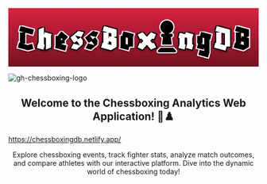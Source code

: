 <svg width="907" height="213" viewBox="0 0 907 213" fill="none" xmlns="http://www.w3.org/2000/svg">
<rect width="907" height="213" fill="url(#paint0_linear_95_2)"/>
<g filter="url(#filter0_d_95_2)">
<mask id="path-1-outside-1_95_2" maskUnits="userSpaceOnUse" x="678" y="80" width="64" height="105" fill="black">
<rect fill="white" x="678" y="80" width="64" height="105"/>
<path d="M684.328 128.344V100.824H694.44L698.28 85.72L736.296 95.704L731.432 114.52L728.872 113.88V160.856L723.752 179.544L688.168 169.816L693.288 151L709.544 155.48V143.192L707.368 151.384L682.92 144.728L687.272 128.344H684.328ZM703.656 128.344H696.36L709.544 131.928V108.632L703.656 107.096V128.344Z"/>
</mask>
<path d="M684.328 128.344V100.824H694.44L698.28 85.72L736.296 95.704L731.432 114.52L728.872 113.88V160.856L723.752 179.544L688.168 169.816L693.288 151L709.544 155.48V143.192L707.368 151.384L682.92 144.728L687.272 128.344H684.328ZM703.656 128.344H696.36L709.544 131.928V108.632L703.656 107.096V128.344Z" fill="black"/>
<path d="M684.328 128.344H680.328V132.344H684.328V128.344ZM684.328 100.824V96.824H680.328V100.824H684.328ZM694.44 100.824V104.824H697.55L698.317 101.81L694.44 100.824ZM698.28 85.72L699.296 81.8512L695.397 80.8271L694.403 84.7344L698.28 85.72ZM736.296 95.704L740.169 96.7051L741.166 92.8473L737.312 91.8352L736.296 95.704ZM731.432 114.52L730.462 118.401L734.312 119.363L735.305 115.521L731.432 114.52ZM728.872 113.88L729.842 109.999L724.872 108.757V113.88H728.872ZM728.872 160.856L732.73 161.913L732.872 161.394V160.856H728.872ZM723.752 179.544L722.697 183.402L726.553 184.457L727.61 180.601L723.752 179.544ZM688.168 169.816L684.308 168.766L683.259 172.621L687.113 173.674L688.168 169.816ZM693.288 151L694.351 147.144L690.482 146.078L689.428 149.95L693.288 151ZM709.544 155.48L708.481 159.336L713.544 160.731V155.48H709.544ZM709.544 143.192H713.544L705.678 142.165L709.544 143.192ZM707.368 151.384L706.317 155.244L710.201 156.301L711.234 152.411L707.368 151.384ZM682.92 144.728L679.054 143.701L678.033 147.543L681.869 148.588L682.92 144.728ZM687.272 128.344L691.138 129.371L692.473 124.344H687.272V128.344ZM703.656 128.344V132.344H707.656V128.344H703.656ZM696.36 128.344V124.344L695.311 132.204L696.36 128.344ZM709.544 131.928L708.495 135.788L713.544 137.161V131.928H709.544ZM709.544 108.632H713.544V105.542L710.554 104.762L709.544 108.632ZM703.656 107.096L704.666 103.226L699.656 101.919V107.096H703.656ZM688.328 128.344V100.824H680.328V128.344H688.328ZM684.328 104.824H694.44V96.824H684.328V104.824ZM698.317 101.81L702.157 86.7056L694.403 84.7344L690.563 99.8384L698.317 101.81ZM697.264 89.5888L735.28 99.5728L737.312 91.8352L699.296 81.8512L697.264 89.5888ZM732.423 94.7029L727.559 113.519L735.305 115.521L740.169 96.7051L732.423 94.7029ZM732.402 110.639L729.842 109.999L727.902 117.761L730.462 118.401L732.402 110.639ZM724.872 113.88V160.856H732.872V113.88H724.872ZM725.014 159.799L719.894 178.487L727.61 180.601L732.73 161.913L725.014 159.799ZM724.807 175.686L689.223 165.958L687.113 173.674L722.697 183.402L724.807 175.686ZM692.028 170.866L697.148 152.05L689.428 149.95L684.308 168.766L692.028 170.866ZM692.225 154.856L708.481 159.336L710.607 151.624L694.351 147.144L692.225 154.856ZM713.544 155.48V143.192H705.544V155.48H713.544ZM705.678 142.165L703.502 150.357L711.234 152.411L713.41 144.219L705.678 142.165ZM708.419 147.524L683.971 140.868L681.869 148.588L706.317 155.244L708.419 147.524ZM686.786 145.755L691.138 129.371L683.406 127.317L679.054 143.701L686.786 145.755ZM687.272 124.344H684.328V132.344H687.272V124.344ZM703.656 124.344H696.36V132.344H703.656V124.344ZM695.311 132.204L708.495 135.788L710.593 128.068L697.409 124.484L695.311 132.204ZM713.544 131.928V108.632H705.544V131.928H713.544ZM710.554 104.762L704.666 103.226L702.646 110.966L708.534 112.502L710.554 104.762ZM699.656 107.096V128.344H707.656V107.096H699.656Z" fill="white" mask="url(#path-1-outside-1_95_2)"/>
</g>
<g filter="url(#filter1_d_95_2)">
<path d="M588.182 90.6C595.381 86.0383 600.139 77.981 600.139 68.7833C600.139 54.5529 588.651 43 574.5 43C560.349 43 548.861 54.5529 548.861 68.7833C548.861 77.981 553.644 86.0383 560.818 90.6H558.722C554.359 90.6 550.833 94.1452 550.833 98.5333C550.833 102.624 553.915 105.971 557.859 106.417L554.778 134.233H594.222L591.141 106.417C595.085 105.971 598.167 102.624 598.167 98.5333C598.167 94.1452 594.641 90.6 590.278 90.6H588.182ZM540.627 152.43C539.592 153.472 539 154.91 539 156.397C539 159.496 541.49 162 544.572 162H604.428C607.51 162 610 159.496 610 156.397C610 154.91 609.408 153.472 608.373 152.43L598.167 142.167H550.833L540.627 152.43Z" fill="black"/>
<path d="M588.182 90.6C595.381 86.0383 600.139 77.981 600.139 68.7833C600.139 54.5529 588.651 43 574.5 43C560.349 43 548.861 54.5529 548.861 68.7833C548.861 77.981 553.644 86.0383 560.818 90.6H558.722C554.359 90.6 550.833 94.1452 550.833 98.5333C550.833 102.624 553.915 105.971 557.859 106.417L554.778 134.233H594.222L591.141 106.417C595.085 105.971 598.167 102.624 598.167 98.5333C598.167 94.1452 594.641 90.6 590.278 90.6H588.182ZM540.627 152.43C539.592 153.472 539 154.91 539 156.397C539 159.496 541.49 162 544.572 162H604.428C607.51 162 610 159.496 610 156.397C610 154.91 609.408 153.472 608.373 152.43L598.167 142.167H550.833L540.627 152.43Z" stroke="white" stroke-width="4"/>
</g>
<g filter="url(#filter2_d_95_2)">
<mask id="path-4-outside-2_95_2" maskUnits="userSpaceOnUse" x="29" y="59" width="69" height="99" fill="black">
<rect fill="white" x="29" y="59" width="69" height="99"/>
<path d="M71.168 153.432L33.92 143.32L38.656 124.888L41.856 125.784V88.28H57.088L39.168 83.416L44.288 64.728L92.928 78.04L87.936 96.728L61.184 89.432V129.112H53.376L69.632 133.848L86.272 129.24L91.392 147.928L71.168 153.432Z"/>
</mask>
<path d="M71.168 153.432L33.92 143.32L38.656 124.888L41.856 125.784V88.28H57.088L39.168 83.416L44.288 64.728L92.928 78.04L87.936 96.728L61.184 89.432V129.112H53.376L69.632 133.848L86.272 129.24L91.392 147.928L71.168 153.432Z" fill="black"/>
<path d="M71.168 153.432L70.12 157.292L71.1693 157.577L72.2184 157.292L71.168 153.432ZM33.92 143.32L30.0458 142.325L29.0638 146.146L32.872 147.18L33.92 143.32ZM38.656 124.888L39.7345 121.036L35.7989 119.934L34.7818 123.893L38.656 124.888ZM41.856 125.784L40.7775 129.636L45.856 131.058V125.784H41.856ZM41.856 88.28V84.28H37.856V88.28H41.856ZM57.088 88.28V92.28L58.1358 84.4197L57.088 88.28ZM39.168 83.416L35.3102 82.3591L34.2507 86.226L38.1202 87.2763L39.168 83.416ZM44.288 64.728L45.3439 60.8699L41.4868 59.8143L40.4302 63.6711L44.288 64.728ZM92.928 78.04L96.7925 79.0723L97.8185 75.2313L93.9839 74.1819L92.928 78.04ZM87.936 96.728L86.8835 100.587L90.7628 101.645L91.8005 97.7603L87.936 96.728ZM61.184 89.432L62.2365 85.5729L57.184 84.195V89.432H61.184ZM61.184 129.112V133.112H65.184V129.112H61.184ZM53.376 129.112V125.112L52.2572 132.952L53.376 129.112ZM69.632 133.848L68.5132 137.688L69.6043 138.006L70.6995 137.703L69.632 133.848ZM86.272 129.24L90.1298 128.183L89.07 124.315L85.2045 125.385L86.272 129.24ZM91.392 147.928L92.4424 151.788L96.3086 150.735L95.2498 146.871L91.392 147.928ZM72.216 149.572L34.968 139.46L32.872 147.18L70.12 157.292L72.216 149.572ZM37.7942 144.315L42.5302 125.883L34.7818 123.893L30.0458 142.325L37.7942 144.315ZM37.5775 128.74L40.7775 129.636L42.9345 121.932L39.7345 121.036L37.5775 128.74ZM45.856 125.784V88.28H37.856V125.784H45.856ZM41.856 92.28H57.088V84.28H41.856V92.28ZM58.1358 84.4197L40.2158 79.5557L38.1202 87.2763L56.0402 92.1403L58.1358 84.4197ZM43.0258 84.4729L48.1458 65.7849L40.4302 63.6711L35.3102 82.3591L43.0258 84.4729ZM43.2321 68.5861L91.8721 81.8981L93.9839 74.1819L45.3439 60.8699L43.2321 68.5861ZM89.0635 77.0077L84.0715 95.6957L91.8005 97.7603L96.7925 79.0723L89.0635 77.0077ZM88.9885 92.8689L62.2365 85.5729L60.1315 93.2911L86.8835 100.587L88.9885 92.8689ZM57.184 89.432V129.112H65.184V89.432H57.184ZM61.184 125.112H53.376V133.112H61.184V125.112ZM52.2572 132.952L68.5132 137.688L70.7508 130.008L54.4948 125.272L52.2572 132.952ZM70.6995 137.703L87.3395 133.095L85.2045 125.385L68.5645 129.993L70.6995 137.703ZM82.4142 130.297L87.5342 148.985L95.2498 146.871L90.1298 128.183L82.4142 130.297ZM90.3416 144.068L70.1176 149.572L72.2184 157.292L92.4424 151.788L90.3416 144.068Z" fill="white" mask="url(#path-4-outside-2_95_2)"/>
</g>
<g filter="url(#filter3_d_95_2)">
<mask id="path-6-outside-3_95_2" maskUnits="userSpaceOnUse" x="98" y="63" width="64" height="94" fill="black">
<rect fill="white" x="98" y="63" width="64" height="94"/>
<path d="M127.368 151.384L102.92 144.728L107.912 126.04L109.832 126.552V76.888L129.16 69.08V96.6L131.72 87L157.064 93.912L155.144 101.208V143.192L135.816 151V108.12L129.16 106.328V131.8L132.36 132.696L127.368 151.384Z"/>
</mask>
<path d="M127.368 151.384L102.92 144.728L107.912 126.04L109.832 126.552V76.888L129.16 69.08V96.6L131.72 87L157.064 93.912L155.144 101.208V143.192L135.816 151V108.12L129.16 106.328V131.8L132.36 132.696L127.368 151.384Z" fill="white"/>
<path d="M127.368 151.384L126.317 155.244L130.195 156.299L131.233 152.416L127.368 151.384ZM102.92 144.728L99.0555 143.696L98.0281 147.542L101.869 148.588L102.92 144.728ZM107.912 126.04L108.943 122.175L105.079 121.145L104.048 125.008L107.912 126.04ZM109.832 126.552L108.801 130.417L113.832 131.758V126.552H109.832ZM109.832 76.888L108.334 73.1792L105.832 74.1898V76.888H109.832ZM129.16 69.08H133.16V63.15L127.662 65.3712L129.16 69.08ZM129.16 96.6H125.16L133.025 97.6306L129.16 96.6ZM131.72 87L132.772 83.1409L128.892 82.0825L127.855 85.9693L131.72 87ZM157.064 93.912L160.932 94.93L161.941 91.0961L158.116 90.0529L157.064 93.912ZM155.144 101.208L151.276 100.19L151.144 100.69V101.208H155.144ZM155.144 143.192L156.642 146.901L159.144 145.89V143.192H155.144ZM135.816 151H131.816V156.93L137.314 154.709L135.816 151ZM135.816 108.12H139.816V105.054L136.856 104.258L135.816 108.12ZM129.16 106.328L130.2 102.466L125.16 101.109V106.328H129.16ZM129.16 131.8H125.16V134.834L128.081 135.652L129.16 131.8ZM132.36 132.696L136.225 133.728L137.245 129.91L133.439 128.844L132.36 132.696ZM128.419 147.524L103.971 140.868L101.869 148.588L126.317 155.244L128.419 147.524ZM106.785 145.76L111.777 127.072L104.048 125.008L99.0555 143.696L106.785 145.76ZM106.881 129.905L108.801 130.417L110.863 122.687L108.943 122.175L106.881 129.905ZM113.832 126.552V76.888H105.832V126.552H113.832ZM111.33 80.5968L130.658 72.7888L127.662 65.3712L108.334 73.1792L111.33 80.5968ZM125.16 69.08V96.6H133.16V69.08H125.16ZM133.025 97.6306L135.585 88.0307L127.855 85.9693L125.295 95.5693L133.025 97.6306ZM130.668 90.8591L156.012 97.7711L158.116 90.0529L132.772 83.1409L130.668 90.8591ZM153.196 92.894L151.276 100.19L159.012 102.226L160.932 94.93L153.196 92.894ZM151.144 101.208V143.192H159.144V101.208H151.144ZM153.646 139.483L134.318 147.291L137.314 154.709L156.642 146.901L153.646 139.483ZM139.816 151V108.12H131.816V151H139.816ZM136.856 104.258L130.2 102.466L128.12 110.19L134.776 111.982L136.856 104.258ZM125.16 106.328V131.8H133.16V106.328H125.16ZM128.081 135.652L131.281 136.548L133.439 128.844L130.239 127.948L128.081 135.652ZM128.496 131.664L123.504 150.352L131.233 152.416L136.225 133.728L128.496 131.664Z" fill="black" mask="url(#path-6-outside-3_95_2)"/>
</g>
<g filter="url(#filter4_d_95_2)">
<mask id="path-8-outside-4_95_2" maskUnits="userSpaceOnUse" x="164" y="78" width="58" height="82" fill="black">
<rect fill="white" x="164" y="78" width="58" height="82"/>
<path d="M206.04 154.584L168.92 144.472L171.096 136.28V100.824H182.232L179.928 98.904L192.344 84.056L216.152 104.28L203.736 119L205.784 126.424L191.064 130.52L211.032 135.896L206.04 154.584ZM190.424 107.864V116.312L197.976 114.264L190.424 107.864Z"/>
</mask>
<path d="M206.04 154.584L168.92 144.472L171.096 136.28V100.824H182.232L179.928 98.904L192.344 84.056L216.152 104.28L203.736 119L205.784 126.424L191.064 130.52L211.032 135.896L206.04 154.584ZM190.424 107.864V116.312L197.976 114.264L190.424 107.864Z" fill="black"/>
<path d="M206.04 154.584L204.989 158.443L208.867 159.5L209.905 155.616L206.04 154.584ZM168.92 144.472L165.054 143.445L164.034 147.287L167.869 148.331L168.92 144.472ZM171.096 136.28L174.962 137.307L175.096 136.802V136.28H171.096ZM171.096 100.824V96.824H167.096V100.824H171.096ZM182.232 100.824V104.824H193.28L184.793 97.7511L182.232 100.824ZM179.928 98.904L176.859 96.3381L174.289 99.4118L177.367 101.977L179.928 98.904ZM192.344 84.056L194.934 81.0074L191.861 78.3976L189.275 81.4901L192.344 84.056ZM216.152 104.28L219.21 106.859L221.78 103.812L218.742 101.231L216.152 104.28ZM203.736 119L200.678 116.421L199.32 118.032L199.88 120.064L203.736 119ZM205.784 126.424L206.856 130.278L210.701 129.208L209.64 125.36L205.784 126.424ZM191.064 130.52L189.992 126.666L175.914 130.584L190.024 134.382L191.064 130.52ZM211.032 135.896L214.897 136.928L215.927 133.071L212.072 132.034L211.032 135.896ZM190.424 107.864L193.01 104.812L186.424 99.231V107.864H190.424ZM190.424 116.312H186.424V121.541L191.471 120.173L190.424 116.312ZM197.976 114.264L199.023 118.125L206.368 116.133L200.562 111.212L197.976 114.264ZM207.091 150.725L169.971 140.613L167.869 148.331L204.989 158.443L207.091 150.725ZM172.786 145.499L174.962 137.307L167.23 135.253L165.054 143.445L172.786 145.499ZM175.096 136.28V100.824H167.096V136.28H175.096ZM171.096 104.824H182.232V96.824H171.096V104.824ZM184.793 97.7511L182.489 95.8311L177.367 101.977L179.671 103.897L184.793 97.7511ZM182.997 101.47L195.413 86.6219L189.275 81.4901L176.859 96.3381L182.997 101.47ZM189.754 87.1046L213.562 107.329L218.742 101.231L194.934 81.0074L189.754 87.1046ZM213.094 101.701L200.678 116.421L206.794 121.579L219.21 106.859L213.094 101.701ZM199.88 120.064L201.928 127.488L209.64 125.36L207.592 117.936L199.88 120.064ZM204.712 122.57L189.992 126.666L192.136 134.374L206.856 130.278L204.712 122.57ZM190.024 134.382L209.992 139.758L212.072 132.034L192.104 126.658L190.024 134.382ZM207.168 134.864L202.176 153.552L209.905 155.616L214.897 136.928L207.168 134.864ZM186.424 107.864V116.312H194.424V107.864H186.424ZM191.471 120.173L199.023 118.125L196.929 110.403L189.377 112.451L191.471 120.173ZM200.562 111.212L193.01 104.812L187.838 110.916L195.39 117.316L200.562 111.212Z" fill="white" mask="url(#path-8-outside-4_95_2)"/>
</g>
<g filter="url(#filter5_d_95_2)">
<mask id="path-10-outside-5_95_2" maskUnits="userSpaceOnUse" x="219" y="78" width="61" height="78" fill="black">
<rect fill="white" x="219" y="78" width="61" height="78"/>
<path d="M246.528 151.256L226.56 145.88L235.776 128.344L258.816 134.616L248.192 119.512L238.08 126.552L224.64 107.224L239.488 94.68L253.952 82.52L273.664 87.768L264.32 105.304L242.816 99.416L252.288 112.984L262.272 105.944L270.592 117.848L269.312 131.928L264.32 136.152L246.528 151.256Z"/>
</mask>
<path d="M246.528 151.256L226.56 145.88L235.776 128.344L258.816 134.616L248.192 119.512L238.08 126.552L224.64 107.224L239.488 94.68L253.952 82.52L273.664 87.768L264.32 105.304L242.816 99.416L252.288 112.984L262.272 105.944L270.592 117.848L269.312 131.928L264.32 136.152L246.528 151.256Z" fill="white"/>
<path d="M246.528 151.256L245.488 155.118L247.516 155.664L249.117 154.305L246.528 151.256ZM226.56 145.88L223.019 144.019L220.694 148.443L225.52 149.742L226.56 145.88ZM235.776 128.344L236.827 124.484L233.729 123.641L232.235 126.483L235.776 128.344ZM258.816 134.616L257.765 138.476L268.471 141.39L262.088 132.315L258.816 134.616ZM248.192 119.512L251.464 117.211L249.173 113.955L245.907 116.229L248.192 119.512ZM238.08 126.552L234.796 128.836L237.081 132.122L240.365 129.835L238.08 126.552ZM224.64 107.224L222.059 104.168L219.277 106.518L221.356 109.508L224.64 107.224ZM239.488 94.68L236.914 91.6182L236.907 91.6245L239.488 94.68ZM253.952 82.52L254.981 78.6546L252.971 78.1194L251.378 79.4582L253.952 82.52ZM273.664 87.768L277.194 89.649L279.565 85.1997L274.693 83.9026L273.664 87.768ZM264.32 105.304L263.264 109.162L266.347 110.006L267.85 107.185L264.32 105.304ZM242.816 99.416L243.872 95.558L233.205 92.6373L239.536 101.706L242.816 99.416ZM252.288 112.984L249.008 115.274L251.309 118.569L254.593 116.253L252.288 112.984ZM262.272 105.944L265.551 103.653L263.25 100.36L259.967 102.675L262.272 105.944ZM270.592 117.848L274.576 118.21L274.708 116.755L273.871 115.557L270.592 117.848ZM269.312 131.928L271.896 134.982L273.147 133.923L273.296 132.29L269.312 131.928ZM264.32 136.152L261.736 133.098L261.731 133.103L264.32 136.152ZM247.568 147.394L227.6 142.018L225.52 149.742L245.488 155.118L247.568 147.394ZM230.101 147.741L239.317 130.205L232.235 126.483L223.019 144.019L230.101 147.741ZM234.725 132.204L257.765 138.476L259.867 130.756L236.827 124.484L234.725 132.204ZM262.088 132.315L251.464 117.211L244.92 121.813L255.544 136.917L262.088 132.315ZM245.907 116.229L235.795 123.269L240.365 129.835L250.477 122.795L245.907 116.229ZM241.364 124.268L227.924 104.94L221.356 109.508L234.796 128.836L241.364 124.268ZM227.221 110.28L242.069 97.7355L236.907 91.6245L222.059 104.168L227.221 110.28ZM242.062 97.7417L256.526 85.5817L251.378 79.4582L236.914 91.6182L242.062 97.7417ZM252.923 86.3854L272.635 91.6334L274.693 83.9026L254.981 78.6546L252.923 86.3854ZM270.134 85.887L260.79 103.423L267.85 107.185L277.194 89.649L270.134 85.887ZM265.376 101.446L243.872 95.558L241.76 103.274L263.264 109.162L265.376 101.446ZM239.536 101.706L249.008 115.274L255.568 110.694L246.096 97.1263L239.536 101.706ZM254.593 116.253L264.577 109.213L259.967 102.675L249.983 109.715L254.593 116.253ZM258.993 108.235L267.313 120.139L273.871 115.557L265.551 103.653L258.993 108.235ZM266.608 117.486L265.328 131.566L273.296 132.29L274.576 118.21L266.608 117.486ZM266.728 128.874L261.736 133.098L266.904 139.206L271.896 134.982L266.728 128.874ZM261.731 133.103L243.939 148.207L249.117 154.305L266.909 139.201L261.731 133.103Z" fill="black" mask="url(#path-10-outside-5_95_2)"/>
</g>
<g filter="url(#filter6_d_95_2)">
<mask id="path-12-outside-6_95_2" maskUnits="userSpaceOnUse" x="272" y="78" width="61" height="78" fill="black">
<rect fill="white" x="272" y="78" width="61" height="78"/>
<path d="M299.528 151.256L279.56 145.88L288.776 128.344L311.816 134.616L301.192 119.512L291.08 126.552L277.64 107.224L292.488 94.68L306.952 82.52L326.664 87.768L317.32 105.304L295.816 99.416L305.288 112.984L315.272 105.944L323.592 117.848L322.312 131.928L317.32 136.152L299.528 151.256Z"/>
</mask>
<path d="M299.528 151.256L279.56 145.88L288.776 128.344L311.816 134.616L301.192 119.512L291.08 126.552L277.64 107.224L292.488 94.68L306.952 82.52L326.664 87.768L317.32 105.304L295.816 99.416L305.288 112.984L315.272 105.944L323.592 117.848L322.312 131.928L317.32 136.152L299.528 151.256Z" fill="black"/>
<path d="M299.528 151.256L298.488 155.118L300.516 155.664L302.117 154.305L299.528 151.256ZM279.56 145.88L276.019 144.019L273.694 148.443L278.52 149.742L279.56 145.88ZM288.776 128.344L289.827 124.484L286.729 123.641L285.235 126.483L288.776 128.344ZM311.816 134.616L310.765 138.476L321.471 141.39L315.088 132.315L311.816 134.616ZM301.192 119.512L304.464 117.211L302.173 113.955L298.907 116.229L301.192 119.512ZM291.08 126.552L287.796 128.836L290.081 132.122L293.365 129.835L291.08 126.552ZM277.64 107.224L275.059 104.168L272.277 106.518L274.356 109.508L277.64 107.224ZM292.488 94.68L289.914 91.6182L289.907 91.6245L292.488 94.68ZM306.952 82.52L307.981 78.6546L305.971 78.1194L304.378 79.4582L306.952 82.52ZM326.664 87.768L330.194 89.649L332.565 85.1997L327.693 83.9026L326.664 87.768ZM317.32 105.304L316.264 109.162L319.347 110.006L320.85 107.185L317.32 105.304ZM295.816 99.416L296.872 95.558L286.205 92.6373L292.536 101.706L295.816 99.416ZM305.288 112.984L302.008 115.274L304.309 118.569L307.593 116.253L305.288 112.984ZM315.272 105.944L318.551 103.653L316.25 100.36L312.967 102.675L315.272 105.944ZM323.592 117.848L327.576 118.21L327.708 116.755L326.871 115.557L323.592 117.848ZM322.312 131.928L324.896 134.982L326.147 133.923L326.296 132.29L322.312 131.928ZM317.32 136.152L314.736 133.098L314.731 133.103L317.32 136.152ZM300.568 147.394L280.6 142.018L278.52 149.742L298.488 155.118L300.568 147.394ZM283.101 147.741L292.317 130.205L285.235 126.483L276.019 144.019L283.101 147.741ZM287.725 132.204L310.765 138.476L312.867 130.756L289.827 124.484L287.725 132.204ZM315.088 132.315L304.464 117.211L297.92 121.813L308.544 136.917L315.088 132.315ZM298.907 116.229L288.795 123.269L293.365 129.835L303.477 122.795L298.907 116.229ZM294.364 124.268L280.924 104.94L274.356 109.508L287.796 128.836L294.364 124.268ZM280.221 110.28L295.069 97.7355L289.907 91.6245L275.059 104.168L280.221 110.28ZM295.062 97.7417L309.526 85.5817L304.378 79.4582L289.914 91.6182L295.062 97.7417ZM305.923 86.3854L325.635 91.6334L327.693 83.9026L307.981 78.6546L305.923 86.3854ZM323.134 85.887L313.79 103.423L320.85 107.185L330.194 89.649L323.134 85.887ZM318.376 101.446L296.872 95.558L294.76 103.274L316.264 109.162L318.376 101.446ZM292.536 101.706L302.008 115.274L308.568 110.694L299.096 97.1263L292.536 101.706ZM307.593 116.253L317.577 109.213L312.967 102.675L302.983 109.715L307.593 116.253ZM311.993 108.235L320.313 120.139L326.871 115.557L318.551 103.653L311.993 108.235ZM319.608 117.486L318.328 131.566L326.296 132.29L327.576 118.21L319.608 117.486ZM319.728 128.874L314.736 133.098L319.904 139.206L324.896 134.982L319.728 128.874ZM314.731 133.103L296.939 148.207L302.117 154.305L319.909 139.201L314.731 133.103Z" fill="white" mask="url(#path-12-outside-6_95_2)"/>
</g>
<g filter="url(#filter7_d_95_2)">
<mask id="path-14-outside-7_95_2" maskUnits="userSpaceOnUse" x="331" y="59" width="66" height="99" fill="black">
<rect fill="white" x="331" y="59" width="66" height="99"/>
<path d="M371.76 153.176L335.92 143.448L341.04 124.76L344.112 125.528V88.28H359.344L341.424 83.416L346.544 64.728L392.24 77.272V103L382.128 105.816L392.24 108.632V141.272L371.76 153.176ZM366 101.336L372.912 103.256V91.992L363.44 89.432V110.808L366 101.336ZM363.44 129.112H356.912L372.912 133.464V123.352L363.44 120.792V129.112Z"/>
</mask>
<path d="M371.76 153.176L335.92 143.448L341.04 124.76L344.112 125.528V88.28H359.344L341.424 83.416L346.544 64.728L392.24 77.272V103L382.128 105.816L392.24 108.632V141.272L371.76 153.176ZM366 101.336L372.912 103.256V91.992L363.44 89.432V110.808L366 101.336ZM363.44 129.112H356.912L372.912 133.464V123.352L363.44 120.792V129.112Z" fill="white"/>
<path d="M371.76 153.176L370.712 157.036L372.325 157.474L373.77 156.634L371.76 153.176ZM335.92 143.448L332.062 142.391L331.003 146.258L334.872 147.308L335.92 143.448ZM341.04 124.76L342.01 120.879L338.216 119.931L337.182 123.703L341.04 124.76ZM344.112 125.528L343.142 129.409L348.112 130.651V125.528H344.112ZM344.112 88.28V84.28H340.112V88.28H344.112ZM359.344 88.28V92.28L360.392 84.4197L359.344 88.28ZM341.424 83.416L337.566 82.3591L336.507 86.226L340.376 87.2763L341.424 83.416ZM346.544 64.728L347.603 60.8707L343.744 59.8113L342.686 63.6711L346.544 64.728ZM392.24 77.272H396.24V74.2221L393.299 73.4147L392.24 77.272ZM392.24 103L393.313 106.853L396.24 106.038V103H392.24ZM382.128 105.816L381.055 101.963L367.218 105.816L381.055 109.669L382.128 105.816ZM392.24 108.632H396.24V105.594L393.313 104.779L392.24 108.632ZM392.24 141.272L394.25 144.73L396.24 143.574V141.272H392.24ZM366 101.336L367.071 97.4819L363.189 96.4039L362.139 100.292L366 101.336ZM372.912 103.256L371.841 107.11L376.912 108.519V103.256H372.912ZM372.912 91.992H376.912V88.9296L373.956 88.1305L372.912 91.992ZM363.44 89.432L364.484 85.5705L359.44 84.2074V89.432H363.44ZM363.44 110.808H359.44L367.301 111.852L363.44 110.808ZM363.44 129.112V133.112H367.44V129.112H363.44ZM356.912 129.112V125.112L355.862 132.972L356.912 129.112ZM372.912 133.464L371.862 137.324L376.912 138.697V133.464H372.912ZM372.912 123.352H376.912V120.29L373.956 119.491L372.912 123.352ZM363.44 120.792L364.484 116.931L359.44 115.567V120.792H363.44ZM372.808 149.316L336.968 139.588L334.872 147.308L370.712 157.036L372.808 149.316ZM339.778 144.505L344.898 125.817L337.182 123.703L332.062 142.391L339.778 144.505ZM340.07 128.641L343.142 129.409L345.082 121.647L342.01 120.879L340.07 128.641ZM348.112 125.528V88.28H340.112V125.528H348.112ZM344.112 92.28H359.344V84.28H344.112V92.28ZM360.392 84.4197L342.472 79.5557L340.376 87.2763L358.296 92.1403L360.392 84.4197ZM345.282 84.4729L350.402 65.7849L342.686 63.6711L337.566 82.3591L345.282 84.4729ZM345.485 68.5853L391.181 81.1293L393.299 73.4147L347.603 60.8707L345.485 68.5853ZM388.24 77.272V103H396.24V77.272H388.24ZM391.167 99.1466L381.055 101.963L383.201 109.669L393.313 106.853L391.167 99.1466ZM381.055 109.669L391.167 112.485L393.313 104.779L383.201 101.963L381.055 109.669ZM388.24 108.632V141.272H396.24V108.632H388.24ZM390.23 137.814L369.75 149.718L373.77 156.634L394.25 144.73L390.23 137.814ZM364.929 105.19L371.841 107.11L373.983 99.4019L367.071 97.4819L364.929 105.19ZM376.912 103.256V91.992H368.912V103.256H376.912ZM373.956 88.1305L364.484 85.5705L362.396 93.2934L371.868 95.8535L373.956 88.1305ZM359.44 89.432V110.808H367.44V89.432H359.44ZM367.301 111.852L369.861 102.38L362.139 100.292L359.579 109.764L367.301 111.852ZM363.44 125.112H356.912V133.112H363.44V125.112ZM355.862 132.972L371.862 137.324L373.962 129.604L357.962 125.252L355.862 132.972ZM376.912 133.464V123.352H368.912V133.464H376.912ZM373.956 119.491L364.484 116.931L362.396 124.653L371.868 127.213L373.956 119.491ZM359.44 120.792V129.112H367.44V120.792H359.44Z" fill="black" mask="url(#path-14-outside-7_95_2)"/>
</g>
<g filter="url(#filter8_d_95_2)">
<mask id="path-16-outside-8_95_2" maskUnits="userSpaceOnUse" x="399" y="78" width="62" height="80" fill="black">
<rect fill="white" x="399" y="78" width="62" height="80"/>
<path d="M404.792 144.728L406.2 139.48V100.824H412.088L416.696 83.544L455.224 94.168L452.28 105.048V139.992H438.584L435.128 152.92L404.792 144.728ZM425.528 130.264L432.952 132.312V108.12L425.528 106.072V130.264Z"/>
</mask>
<path d="M404.792 144.728L406.2 139.48V100.824H412.088L416.696 83.544L455.224 94.168L452.28 105.048V139.992H438.584L435.128 152.92L404.792 144.728ZM425.528 130.264L432.952 132.312V108.12L425.528 106.072V130.264Z" fill="black"/>
<path d="M404.792 144.728L400.929 143.691L399.894 147.549L403.749 148.59L404.792 144.728ZM406.2 139.48L410.063 140.517L410.2 140.007V139.48H406.2ZM406.2 100.824V96.824H402.2V100.824H406.2ZM412.088 100.824V104.824H415.161L415.953 101.855L412.088 100.824ZM416.696 83.544L417.759 79.6879L413.87 78.6156L412.831 82.5133L416.696 83.544ZM455.224 94.168L459.085 95.2128L460.125 91.3701L456.287 90.3119L455.224 94.168ZM452.28 105.048L448.419 104.003L448.28 104.516V105.048H452.28ZM452.28 139.992V143.992H456.28V139.992H452.28ZM438.584 139.992V135.992H435.513L434.72 138.959L438.584 139.992ZM435.128 152.92L434.085 156.782L437.957 157.827L438.992 153.953L435.128 152.92ZM425.528 130.264H421.528V133.31L424.464 134.12L425.528 130.264ZM432.952 132.312L431.888 136.168L436.952 137.565V132.312H432.952ZM432.952 108.12H436.952V105.074L434.016 104.264L432.952 108.12ZM425.528 106.072L426.592 102.216L421.528 100.819V106.072H425.528ZM408.655 145.765L410.063 140.517L402.337 138.443L400.929 143.691L408.655 145.765ZM410.2 139.48V100.824H402.2V139.48H410.2ZM406.2 104.824H412.088V96.824H406.2V104.824ZM415.953 101.855L420.561 84.5746L412.831 82.5133L408.223 99.7933L415.953 101.855ZM415.633 87.4001L454.161 98.0241L456.287 90.3119L417.759 79.6879L415.633 87.4001ZM451.363 93.1232L448.419 104.003L456.141 106.093L459.085 95.2128L451.363 93.1232ZM448.28 105.048V139.992H456.28V105.048H448.28ZM452.28 135.992H438.584V143.992H452.28V135.992ZM434.72 138.959L431.264 151.887L438.992 153.953L442.448 141.025L434.72 138.959ZM436.171 149.058L405.835 140.866L403.749 148.59L434.085 156.782L436.171 149.058ZM424.464 134.12L431.888 136.168L434.016 128.456L426.592 126.408L424.464 134.12ZM436.952 132.312V108.12H428.952V132.312H436.952ZM434.016 104.264L426.592 102.216L424.464 109.928L431.888 111.976L434.016 104.264ZM421.528 106.072V130.264H429.528V106.072H421.528Z" fill="white" mask="url(#path-16-outside-8_95_2)"/>
</g>
<g filter="url(#filter9_d_95_2)">
<mask id="path-18-outside-9_95_2" maskUnits="userSpaceOnUse" x="462" y="77" width="80" height="79" fill="black">
<rect fill="white" x="462" y="77" width="80" height="79"/>
<path d="M486.352 151L486.096 150.872L467.92 142.424L476.24 124.888L481.488 127.32L488.912 118.872L481.744 110.68L476.624 113.112L468.304 95.576L486.608 87.128L486.736 87V87.128V87L486.864 87.256L501.84 104.152L516.816 87.256L516.944 87V87.128V87L517.072 87.128L535.376 95.576L527.056 113.112L521.936 110.68L514.768 118.872L522.192 127.32L527.44 124.888L535.76 142.424L517.584 150.872L517.328 151L501.84 133.464L486.352 151Z"/>
</mask>
<path d="M486.352 151L486.096 150.872L467.92 142.424L476.24 124.888L481.488 127.32L488.912 118.872L481.744 110.68L476.624 113.112L468.304 95.576L486.608 87.128L486.736 87V87.128V87L486.864 87.256L501.84 104.152L516.816 87.256L516.944 87V87.128V87L517.072 87.128L535.376 95.576L527.056 113.112L521.936 110.68L514.768 118.872L522.192 127.32L527.44 124.888L535.76 142.424L517.584 150.872L517.328 151L501.84 133.464L486.352 151Z" fill="white"/>
<path d="M486.352 151L484.563 154.578L487.314 155.953L489.35 153.648L486.352 151ZM486.096 150.872L487.885 147.294L487.834 147.269L487.782 147.245L486.096 150.872ZM467.92 142.424L464.306 140.709L462.578 144.352L466.234 146.051L467.92 142.424ZM476.24 124.888L477.922 121.259L474.325 119.592L472.626 123.173L476.24 124.888ZM481.488 127.32L479.806 130.949L482.519 132.206L484.493 129.96L481.488 127.32ZM488.912 118.872L491.917 121.512L494.232 118.878L491.922 116.238L488.912 118.872ZM481.744 110.68L484.754 108.046L482.761 105.768L480.028 107.067L481.744 110.68ZM476.624 113.112L473.01 114.827L474.726 118.442L478.34 116.725L476.624 113.112ZM468.304 95.576L466.628 91.9442L462.957 93.6382L464.69 97.2906L468.304 95.576ZM486.608 87.128L488.284 90.7598L488.932 90.4609L489.436 89.9564L486.608 87.128ZM486.736 87H490.736V77.3431L483.908 84.1716L486.736 87ZM486.736 87L490.314 85.2111L482.736 87H486.736ZM486.864 87.256L483.286 89.0449L483.522 89.5155L483.871 89.9092L486.864 87.256ZM501.84 104.152L498.847 106.805L501.84 110.182L504.833 106.805L501.84 104.152ZM516.816 87.256L519.809 89.9092L520.158 89.5155L520.394 89.0449L516.816 87.256ZM516.944 87H520.944L513.366 85.2111L516.944 87ZM516.944 87L519.772 84.1716L512.944 77.3431V87H516.944ZM517.072 87.128L514.244 89.9564L514.748 90.4609L515.396 90.7598L517.072 87.128ZM535.376 95.576L538.99 97.2906L540.723 93.6382L537.052 91.9442L535.376 95.576ZM527.056 113.112L525.34 116.725L528.955 118.442L530.67 114.827L527.056 113.112ZM521.936 110.68L523.652 107.067L520.919 105.768L518.926 108.046L521.936 110.68ZM514.768 118.872L511.758 116.238L509.448 118.878L511.763 121.512L514.768 118.872ZM522.192 127.32L519.187 129.96L521.161 132.206L523.874 130.949L522.192 127.32ZM527.44 124.888L531.054 123.173L529.355 119.592L525.758 121.259L527.44 124.888ZM535.76 142.424L537.446 146.051L541.102 144.352L539.374 140.709L535.76 142.424ZM517.584 150.872L515.898 147.245L515.846 147.269L515.795 147.294L517.584 150.872ZM517.328 151L514.33 153.648L516.366 155.953L519.117 154.578L517.328 151ZM501.84 133.464L504.838 130.816L501.84 127.422L498.842 130.816L501.84 133.464ZM488.141 147.422L487.885 147.294L484.307 154.45L484.563 154.578L488.141 147.422ZM487.782 147.245L469.606 138.797L466.234 146.051L484.41 154.499L487.782 147.245ZM471.534 144.139L479.854 126.603L472.626 123.173L464.306 140.709L471.534 144.139ZM474.558 128.517L479.806 130.949L483.17 123.691L477.922 121.259L474.558 128.517ZM484.493 129.96L491.917 121.512L485.907 116.232L478.483 124.68L484.493 129.96ZM491.922 116.238L484.754 108.046L478.734 113.314L485.902 121.506L491.922 116.238ZM480.028 107.067L474.908 109.499L478.34 116.725L483.46 114.293L480.028 107.067ZM480.238 111.397L471.918 93.8614L464.69 97.2906L473.01 114.827L480.238 111.397ZM469.98 99.2078L488.284 90.7598L484.932 83.4962L466.628 91.9442L469.98 99.2078ZM489.436 89.9564L489.564 89.8284L483.908 84.1716L483.78 84.2996L489.436 89.9564ZM482.736 87V87.128H490.736V87H482.736ZM490.736 87.128V87H482.736V87.128H490.736ZM483.158 88.7889L483.286 89.0449L490.442 85.4671L490.314 85.2111L483.158 88.7889ZM483.871 89.9092L498.847 106.805L504.833 101.499L489.857 84.6028L483.871 89.9092ZM504.833 106.805L519.809 89.9092L513.823 84.6028L498.847 101.499L504.833 106.805ZM520.394 89.0449L520.522 88.7889L513.366 85.2111L513.238 85.4671L520.394 89.0449ZM512.944 87V87.128H520.944V87H512.944ZM520.944 87.128V87H512.944V87.128H520.944ZM514.116 89.8284L514.244 89.9564L519.9 84.2996L519.772 84.1716L514.116 89.8284ZM515.396 90.7598L533.7 99.2078L537.052 91.9442L518.748 83.4962L515.396 90.7598ZM531.762 93.8614L523.442 111.397L530.67 114.827L538.99 97.2906L531.762 93.8614ZM528.772 109.499L523.652 107.067L520.22 114.293L525.34 116.725L528.772 109.499ZM518.926 108.046L511.758 116.238L517.778 121.506L524.946 113.314L518.926 108.046ZM511.763 121.512L519.187 129.96L525.197 124.68L517.773 116.232L511.763 121.512ZM523.874 130.949L529.122 128.517L525.758 121.259L520.51 123.691L523.874 130.949ZM523.826 126.603L532.146 144.139L539.374 140.709L531.054 123.173L523.826 126.603ZM534.074 138.797L515.898 147.245L519.27 154.499L537.446 146.051L534.074 138.797ZM515.795 147.294L515.539 147.422L519.117 154.578L519.373 154.45L515.795 147.294ZM520.326 148.352L504.838 130.816L498.842 136.112L514.33 153.648L520.326 148.352ZM498.842 130.816L483.354 148.352L489.35 153.648L504.838 136.112L498.842 130.816Z" fill="black" mask="url(#path-18-outside-9_95_2)"/>
</g>
<g filter="url(#filter10_d_95_2)">
<mask id="path-20-outside-10_95_2" maskUnits="userSpaceOnUse" x="611" y="82" width="65" height="74" fill="black">
<rect fill="white" x="611" y="82" width="65" height="74"/>
<path d="M638.448 151L615.92 144.856L619.888 130.008V108.76L615.92 107.736L620.912 89.048L640.88 94.552L642.928 87L670.96 94.68L666.736 110.552V131.16L670.96 132.312L665.968 151L643.44 144.856L647.408 130.008V108.248L640.496 106.328L639.216 111.064V131.16L643.44 132.312L638.448 151Z"/>
</mask>
<path d="M638.448 151L615.92 144.856L619.888 130.008V108.76L615.92 107.736L620.912 89.048L640.88 94.552L642.928 87L670.96 94.68L666.736 110.552V131.16L670.96 132.312L665.968 151L643.44 144.856L647.408 130.008V108.248L640.496 106.328L639.216 111.064V131.16L643.44 132.312L638.448 151Z" fill="white"/>
<path d="M638.448 151L637.396 154.859L641.275 155.917L642.313 152.032L638.448 151ZM615.92 144.856L612.056 143.823L611.028 147.668L614.868 148.715L615.92 144.856ZM619.888 130.008L623.752 131.041L623.888 130.533V130.008H619.888ZM619.888 108.76H623.888V105.661L620.888 104.887L619.888 108.76ZM615.92 107.736L612.056 106.704L611.014 110.601L614.92 111.609L615.92 107.736ZM620.912 89.048L621.975 85.1918L618.088 84.1204L617.048 88.0157L620.912 89.048ZM640.88 94.552L639.817 98.4082L643.689 99.4755L644.741 95.5989L640.88 94.552ZM642.928 87L643.985 83.1422L640.117 82.0825L639.067 85.9531L642.928 87ZM670.96 94.68L674.825 95.7087L675.847 91.8714L672.017 90.8222L670.96 94.68ZM666.736 110.552L662.871 109.523L662.736 110.029V110.552H666.736ZM666.736 131.16H662.736V134.215L665.684 135.019L666.736 131.16ZM670.96 132.312L674.825 133.344L675.851 129.5L672.012 128.453L670.96 132.312ZM665.968 151L664.916 154.859L668.795 155.917L669.833 152.032L665.968 151ZM643.44 144.856L639.576 143.823L638.548 147.668L642.388 148.715L643.44 144.856ZM647.408 130.008L651.272 131.041L651.408 130.533V130.008H647.408ZM647.408 108.248H651.408V105.208L648.479 104.394L647.408 108.248ZM640.496 106.328L641.567 102.474L637.685 101.396L636.635 105.284L640.496 106.328ZM639.216 111.064L635.355 110.02L635.216 110.533V111.064H639.216ZM639.216 131.16H635.216V134.215L638.164 135.019L639.216 131.16ZM643.44 132.312L647.305 133.344L648.331 129.5L644.492 128.453L643.44 132.312ZM639.5 147.141L616.972 140.997L614.868 148.715L637.396 154.859L639.5 147.141ZM619.784 145.889L623.752 131.041L616.024 128.975L612.056 143.823L619.784 145.889ZM623.888 130.008V108.76H615.888V130.008H623.888ZM620.888 104.887L616.92 103.863L614.92 111.609L618.888 112.633L620.888 104.887ZM619.785 108.768L624.777 90.0803L617.048 88.0157L612.056 106.704L619.785 108.768ZM619.849 92.9042L639.817 98.4082L641.943 90.6958L621.975 85.1918L619.849 92.9042ZM644.741 95.5989L646.789 88.0469L639.067 85.9531L637.019 93.5051L644.741 95.5989ZM641.871 90.8578L669.903 98.5378L672.017 90.8222L643.985 83.1422L641.871 90.8578ZM667.095 93.6513L662.871 109.523L670.601 111.581L674.825 95.7087L667.095 93.6513ZM662.736 110.552V131.16H670.736V110.552H662.736ZM665.684 135.019L669.908 136.171L672.012 128.453L667.788 127.301L665.684 135.019ZM667.096 131.28L662.104 149.968L669.833 152.032L674.825 133.344L667.096 131.28ZM667.02 147.141L644.492 140.997L642.388 148.715L664.916 154.859L667.02 147.141ZM647.304 145.889L651.272 131.041L643.544 128.975L639.576 143.823L647.304 145.889ZM651.408 130.008V108.248H643.408V130.008H651.408ZM648.479 104.394L641.567 102.474L639.425 110.182L646.337 112.102L648.479 104.394ZM636.635 105.284L635.355 110.02L643.077 112.108L644.357 107.372L636.635 105.284ZM635.216 111.064V131.16H643.216V111.064H635.216ZM638.164 135.019L642.388 136.171L644.492 128.453L640.268 127.301L638.164 135.019ZM639.576 131.28L634.584 149.968L642.313 152.032L647.305 133.344L639.576 131.28Z" fill="black" mask="url(#path-20-outside-10_95_2)"/>
</g>
<g filter="url(#filter11_d_95_2)">
<mask id="path-22-outside-11_95_2" maskUnits="userSpaceOnUse" x="811" y="59" width="66" height="99" fill="black">
<rect fill="white" x="811" y="59" width="66" height="99"/>
<path d="M851.76 153.176L815.92 143.448L821.04 124.76L824.112 125.528V88.28H839.344L821.424 83.416L826.544 64.728L872.24 77.272V103L862.128 105.816L872.24 108.632V141.272L851.76 153.176ZM846 101.336L852.912 103.256V91.992L843.44 89.432V110.808L846 101.336ZM843.44 129.112H836.912L852.912 133.464V123.352L843.44 120.792V129.112Z"/>
</mask>
<path d="M851.76 153.176L815.92 143.448L821.04 124.76L824.112 125.528V88.28H839.344L821.424 83.416L826.544 64.728L872.24 77.272V103L862.128 105.816L872.24 108.632V141.272L851.76 153.176ZM846 101.336L852.912 103.256V91.992L843.44 89.432V110.808L846 101.336ZM843.44 129.112H836.912L852.912 133.464V123.352L843.44 120.792V129.112Z" fill="black"/>
<path d="M851.76 153.176L850.712 157.036L852.325 157.474L853.77 156.634L851.76 153.176ZM815.92 143.448L812.062 142.391L811.003 146.258L814.872 147.308L815.92 143.448ZM821.04 124.76L822.01 120.879L818.216 119.931L817.182 123.703L821.04 124.76ZM824.112 125.528L823.142 129.409L828.112 130.651V125.528H824.112ZM824.112 88.28V84.28H820.112V88.28H824.112ZM839.344 88.28V92.28L840.392 84.4197L839.344 88.28ZM821.424 83.416L817.566 82.3591L816.507 86.226L820.376 87.2763L821.424 83.416ZM826.544 64.728L827.603 60.8707L823.744 59.8113L822.686 63.6711L826.544 64.728ZM872.24 77.272H876.24V74.2221L873.299 73.4147L872.24 77.272ZM872.24 103L873.313 106.853L876.24 106.038V103H872.24ZM862.128 105.816L861.055 101.963L847.218 105.816L861.055 109.669L862.128 105.816ZM872.24 108.632H876.24V105.594L873.313 104.779L872.24 108.632ZM872.24 141.272L874.25 144.73L876.24 143.574V141.272H872.24ZM846 101.336L847.071 97.4819L843.189 96.4039L842.139 100.292L846 101.336ZM852.912 103.256L851.841 107.11L856.912 108.519V103.256H852.912ZM852.912 91.992H856.912V88.9296L853.956 88.1305L852.912 91.992ZM843.44 89.432L844.484 85.5705L839.44 84.2074V89.432H843.44ZM843.44 110.808H839.44L847.301 111.852L843.44 110.808ZM843.44 129.112V133.112H847.44V129.112H843.44ZM836.912 129.112V125.112L835.862 132.972L836.912 129.112ZM852.912 133.464L851.862 137.324L856.912 138.697V133.464H852.912ZM852.912 123.352H856.912V120.29L853.956 119.491L852.912 123.352ZM843.44 120.792L844.484 116.931L839.44 115.567V120.792H843.44ZM852.808 149.316L816.968 139.588L814.872 147.308L850.712 157.036L852.808 149.316ZM819.778 144.505L824.898 125.817L817.182 123.703L812.062 142.391L819.778 144.505ZM820.07 128.641L823.142 129.409L825.082 121.647L822.01 120.879L820.07 128.641ZM828.112 125.528V88.28H820.112V125.528H828.112ZM824.112 92.28H839.344V84.28H824.112V92.28ZM840.392 84.4197L822.472 79.5557L820.376 87.2763L838.296 92.1403L840.392 84.4197ZM825.282 84.4729L830.402 65.7849L822.686 63.6711L817.566 82.3591L825.282 84.4729ZM825.485 68.5853L871.181 81.1293L873.299 73.4147L827.603 60.8707L825.485 68.5853ZM868.24 77.272V103H876.24V77.272H868.24ZM871.167 99.1466L861.055 101.963L863.201 109.669L873.313 106.853L871.167 99.1466ZM861.055 109.669L871.167 112.485L873.313 104.779L863.201 101.963L861.055 109.669ZM868.24 108.632V141.272H876.24V108.632H868.24ZM870.23 137.814L849.75 149.718L853.77 156.634L874.25 144.73L870.23 137.814ZM844.929 105.19L851.841 107.11L853.983 99.4019L847.071 97.4819L844.929 105.19ZM856.912 103.256V91.992H848.912V103.256H856.912ZM853.956 88.1305L844.484 85.5705L842.396 93.2934L851.868 95.8535L853.956 88.1305ZM839.44 89.432V110.808H847.44V89.432H839.44ZM847.301 111.852L849.861 102.38L842.139 100.292L839.579 109.764L847.301 111.852ZM843.44 125.112H836.912V133.112H843.44V125.112ZM835.862 132.972L851.862 137.324L853.962 129.604L837.962 125.252L835.862 132.972ZM856.912 133.464V123.352H848.912V133.464H856.912ZM853.956 119.491L844.484 116.931L842.396 124.653L851.868 127.213L853.956 119.491ZM839.44 120.792V129.112H847.44V120.792H839.44Z" fill="white" mask="url(#path-22-outside-11_95_2)"/>
</g>
<g filter="url(#filter12_d_95_2)">
<mask id="path-24-outside-12_95_2" maskUnits="userSpaceOnUse" x="740" y="59" width="68" height="101" fill="black">
<rect fill="white" x="740" y="59" width="68" height="101"/>
<path d="M786.904 154.712L744.92 143.32L749.656 124.888L752.856 125.784V88.28H768.088L750.168 83.416L755.288 64.728L803.928 78.04V139.992H790.744L786.904 154.712ZM772.184 129.112H765.016L784.6 134.488V92.76L772.184 89.432V129.112Z"/>
</mask>
<path d="M786.904 154.712L744.92 143.32L749.656 124.888L752.856 125.784V88.28H768.088L750.168 83.416L755.288 64.728L803.928 78.04V139.992H790.744L786.904 154.712ZM772.184 129.112H765.016L784.6 134.488V92.76L772.184 89.432V129.112Z" fill="white"/>
<path d="M786.904 154.712L785.857 158.572L789.755 159.63L790.774 155.722L786.904 154.712ZM744.92 143.32L741.046 142.325L740.064 146.147L743.873 147.18L744.92 143.32ZM749.656 124.888L750.735 121.036L746.799 119.934L745.782 123.893L749.656 124.888ZM752.856 125.784L751.777 129.636L756.856 131.058V125.784H752.856ZM752.856 88.28V84.28H748.856V88.28H752.856ZM768.088 88.28V92.28L769.136 84.4197L768.088 88.28ZM750.168 83.416L746.31 82.3591L745.251 86.226L749.12 87.2763L750.168 83.416ZM755.288 64.728L756.344 60.8699L752.487 59.8143L751.43 63.6711L755.288 64.728ZM803.928 78.04H807.928V74.9876L804.984 74.1819L803.928 78.04ZM803.928 139.992V143.992H807.928V139.992H803.928ZM790.744 139.992V135.992H787.654L786.874 138.982L790.744 139.992ZM772.184 129.112V133.112H776.184V129.112H772.184ZM765.016 129.112V125.112L763.957 132.969L765.016 129.112ZM784.6 134.488L783.541 138.345L788.6 139.734V134.488H784.6ZM784.6 92.76H788.6V89.691L785.636 88.8964L784.6 92.76ZM772.184 89.432L773.22 85.5684L768.184 84.2186V89.432H772.184ZM787.951 150.852L745.967 139.46L743.873 147.18L785.857 158.572L787.951 150.852ZM748.794 144.315L753.53 125.883L745.782 123.893L741.046 142.325L748.794 144.315ZM748.577 128.74L751.777 129.636L753.935 121.932L750.735 121.036L748.577 128.74ZM756.856 125.784V88.28H748.856V125.784H756.856ZM752.856 92.28H768.088V84.28H752.856V92.28ZM769.136 84.4197L751.216 79.5557L749.12 87.2763L767.04 92.1403L769.136 84.4197ZM754.026 84.4729L759.146 65.7849L751.43 63.6711L746.31 82.3591L754.026 84.4729ZM754.232 68.5861L802.872 81.8981L804.984 74.1819L756.344 60.8699L754.232 68.5861ZM799.928 78.04V139.992H807.928V78.04H799.928ZM803.928 135.992H790.744V143.992H803.928V135.992ZM786.874 138.982L783.034 153.702L790.774 155.722L794.614 141.002L786.874 138.982ZM772.184 125.112H765.016V133.112H772.184V125.112ZM763.957 132.969L783.541 138.345L785.659 130.631L766.075 125.255L763.957 132.969ZM788.6 134.488V92.76H780.6V134.488H788.6ZM785.636 88.8964L773.22 85.5684L771.148 93.2956L783.564 96.6236L785.636 88.8964ZM768.184 89.432V129.112H776.184V89.432H768.184Z" fill="black" mask="url(#path-24-outside-12_95_2)"/>
</g>
<defs>
<filter id="filter0_d_95_2" x="678.92" y="85.72" width="61.376" height="101.824" filterUnits="userSpaceOnUse" color-interpolation-filters="sRGB">
<feFlood flood-opacity="0" result="BackgroundImageFix"/>
<feColorMatrix in="SourceAlpha" type="matrix" values="0 0 0 0 0 0 0 0 0 0 0 0 0 0 0 0 0 0 127 0" result="hardAlpha"/>
<feOffset dy="4"/>
<feGaussianBlur stdDeviation="2"/>
<feComposite in2="hardAlpha" operator="out"/>
<feColorMatrix type="matrix" values="0 0 0 0 0 0 0 0 0 0 0 0 0 0 0 0 0 0 0.25 0"/>
<feBlend mode="normal" in2="BackgroundImageFix" result="effect1_dropShadow_95_2"/>
<feBlend mode="normal" in="SourceGraphic" in2="effect1_dropShadow_95_2" result="shape"/>
</filter>
<filter id="filter1_d_95_2" x="533" y="41" width="83" height="131" filterUnits="userSpaceOnUse" color-interpolation-filters="sRGB">
<feFlood flood-opacity="0" result="BackgroundImageFix"/>
<feColorMatrix in="SourceAlpha" type="matrix" values="0 0 0 0 0 0 0 0 0 0 0 0 0 0 0 0 0 0 127 0" result="hardAlpha"/>
<feOffset dy="4"/>
<feGaussianBlur stdDeviation="2"/>
<feComposite in2="hardAlpha" operator="out"/>
<feColorMatrix type="matrix" values="0 0 0 0 0 0 0 0 0 0 0 0 0 0 0 0 0 0 0.25 0"/>
<feBlend mode="normal" in2="BackgroundImageFix" result="effect1_dropShadow_95_2"/>
<feBlend mode="normal" in="SourceGraphic" in2="effect1_dropShadow_95_2" result="shape"/>
</filter>
<filter id="filter2_d_95_2" x="29.92" y="64.728" width="67.008" height="96.704" filterUnits="userSpaceOnUse" color-interpolation-filters="sRGB">
<feFlood flood-opacity="0" result="BackgroundImageFix"/>
<feColorMatrix in="SourceAlpha" type="matrix" values="0 0 0 0 0 0 0 0 0 0 0 0 0 0 0 0 0 0 127 0" result="hardAlpha"/>
<feOffset dy="4"/>
<feGaussianBlur stdDeviation="2"/>
<feComposite in2="hardAlpha" operator="out"/>
<feColorMatrix type="matrix" values="0 0 0 0 0 0 0 0 0 0 0 0 0 0 0 0 0 0 0.25 0"/>
<feBlend mode="normal" in2="BackgroundImageFix" result="effect1_dropShadow_95_2"/>
<feBlend mode="normal" in="SourceGraphic" in2="effect1_dropShadow_95_2" result="shape"/>
</filter>
<filter id="filter3_d_95_2" x="98.92" y="69.08" width="62.144" height="90.3041" filterUnits="userSpaceOnUse" color-interpolation-filters="sRGB">
<feFlood flood-opacity="0" result="BackgroundImageFix"/>
<feColorMatrix in="SourceAlpha" type="matrix" values="0 0 0 0 0 0 0 0 0 0 0 0 0 0 0 0 0 0 127 0" result="hardAlpha"/>
<feOffset dy="4"/>
<feGaussianBlur stdDeviation="2"/>
<feComposite in2="hardAlpha" operator="out"/>
<feColorMatrix type="matrix" values="0 0 0 0 0 0 0 0 0 0 0 0 0 0 0 0 0 0 0.25 0"/>
<feBlend mode="normal" in2="BackgroundImageFix" result="effect1_dropShadow_95_2"/>
<feBlend mode="normal" in="SourceGraphic" in2="effect1_dropShadow_95_2" result="shape"/>
</filter>
<filter id="filter4_d_95_2" x="164.92" y="84.056" width="55.232" height="78.528" filterUnits="userSpaceOnUse" color-interpolation-filters="sRGB">
<feFlood flood-opacity="0" result="BackgroundImageFix"/>
<feColorMatrix in="SourceAlpha" type="matrix" values="0 0 0 0 0 0 0 0 0 0 0 0 0 0 0 0 0 0 127 0" result="hardAlpha"/>
<feOffset dy="4"/>
<feGaussianBlur stdDeviation="2"/>
<feComposite in2="hardAlpha" operator="out"/>
<feColorMatrix type="matrix" values="0 0 0 0 0 0 0 0 0 0 0 0 0 0 0 0 0 0 0.25 0"/>
<feBlend mode="normal" in2="BackgroundImageFix" result="effect1_dropShadow_95_2"/>
<feBlend mode="normal" in="SourceGraphic" in2="effect1_dropShadow_95_2" result="shape"/>
</filter>
<filter id="filter5_d_95_2" x="220.64" y="82.52" width="57.024" height="76.736" filterUnits="userSpaceOnUse" color-interpolation-filters="sRGB">
<feFlood flood-opacity="0" result="BackgroundImageFix"/>
<feColorMatrix in="SourceAlpha" type="matrix" values="0 0 0 0 0 0 0 0 0 0 0 0 0 0 0 0 0 0 127 0" result="hardAlpha"/>
<feOffset dy="4"/>
<feGaussianBlur stdDeviation="2"/>
<feComposite in2="hardAlpha" operator="out"/>
<feColorMatrix type="matrix" values="0 0 0 0 0 0 0 0 0 0 0 0 0 0 0 0 0 0 0.25 0"/>
<feBlend mode="normal" in2="BackgroundImageFix" result="effect1_dropShadow_95_2"/>
<feBlend mode="normal" in="SourceGraphic" in2="effect1_dropShadow_95_2" result="shape"/>
</filter>
<filter id="filter6_d_95_2" x="273.64" y="82.52" width="57.024" height="76.736" filterUnits="userSpaceOnUse" color-interpolation-filters="sRGB">
<feFlood flood-opacity="0" result="BackgroundImageFix"/>
<feColorMatrix in="SourceAlpha" type="matrix" values="0 0 0 0 0 0 0 0 0 0 0 0 0 0 0 0 0 0 127 0" result="hardAlpha"/>
<feOffset dy="4"/>
<feGaussianBlur stdDeviation="2"/>
<feComposite in2="hardAlpha" operator="out"/>
<feColorMatrix type="matrix" values="0 0 0 0 0 0 0 0 0 0 0 0 0 0 0 0 0 0 0.25 0"/>
<feBlend mode="normal" in2="BackgroundImageFix" result="effect1_dropShadow_95_2"/>
<feBlend mode="normal" in="SourceGraphic" in2="effect1_dropShadow_95_2" result="shape"/>
</filter>
<filter id="filter7_d_95_2" x="331.92" y="64.728" width="64.32" height="96.448" filterUnits="userSpaceOnUse" color-interpolation-filters="sRGB">
<feFlood flood-opacity="0" result="BackgroundImageFix"/>
<feColorMatrix in="SourceAlpha" type="matrix" values="0 0 0 0 0 0 0 0 0 0 0 0 0 0 0 0 0 0 127 0" result="hardAlpha"/>
<feOffset dy="4"/>
<feGaussianBlur stdDeviation="2"/>
<feComposite in2="hardAlpha" operator="out"/>
<feColorMatrix type="matrix" values="0 0 0 0 0 0 0 0 0 0 0 0 0 0 0 0 0 0 0.25 0"/>
<feBlend mode="normal" in2="BackgroundImageFix" result="effect1_dropShadow_95_2"/>
<feBlend mode="normal" in="SourceGraphic" in2="effect1_dropShadow_95_2" result="shape"/>
</filter>
<filter id="filter8_d_95_2" x="400.792" y="83.5439" width="58.432" height="77.3761" filterUnits="userSpaceOnUse" color-interpolation-filters="sRGB">
<feFlood flood-opacity="0" result="BackgroundImageFix"/>
<feColorMatrix in="SourceAlpha" type="matrix" values="0 0 0 0 0 0 0 0 0 0 0 0 0 0 0 0 0 0 127 0" result="hardAlpha"/>
<feOffset dy="4"/>
<feGaussianBlur stdDeviation="2"/>
<feComposite in2="hardAlpha" operator="out"/>
<feColorMatrix type="matrix" values="0 0 0 0 0 0 0 0 0 0 0 0 0 0 0 0 0 0 0.25 0"/>
<feBlend mode="normal" in2="BackgroundImageFix" result="effect1_dropShadow_95_2"/>
<feBlend mode="normal" in="SourceGraphic" in2="effect1_dropShadow_95_2" result="shape"/>
</filter>
<filter id="filter9_d_95_2" x="463.92" y="87" width="75.84" height="72" filterUnits="userSpaceOnUse" color-interpolation-filters="sRGB">
<feFlood flood-opacity="0" result="BackgroundImageFix"/>
<feColorMatrix in="SourceAlpha" type="matrix" values="0 0 0 0 0 0 0 0 0 0 0 0 0 0 0 0 0 0 127 0" result="hardAlpha"/>
<feOffset dy="4"/>
<feGaussianBlur stdDeviation="2"/>
<feComposite in2="hardAlpha" operator="out"/>
<feColorMatrix type="matrix" values="0 0 0 0 0 0 0 0 0 0 0 0 0 0 0 0 0 0 0.25 0"/>
<feBlend mode="normal" in2="BackgroundImageFix" result="effect1_dropShadow_95_2"/>
<feBlend mode="normal" in="SourceGraphic" in2="effect1_dropShadow_95_2" result="shape"/>
</filter>
<filter id="filter10_d_95_2" x="611.92" y="87" width="63.04" height="72" filterUnits="userSpaceOnUse" color-interpolation-filters="sRGB">
<feFlood flood-opacity="0" result="BackgroundImageFix"/>
<feColorMatrix in="SourceAlpha" type="matrix" values="0 0 0 0 0 0 0 0 0 0 0 0 0 0 0 0 0 0 127 0" result="hardAlpha"/>
<feOffset dy="4"/>
<feGaussianBlur stdDeviation="2"/>
<feComposite in2="hardAlpha" operator="out"/>
<feColorMatrix type="matrix" values="0 0 0 0 0 0 0 0 0 0 0 0 0 0 0 0 0 0 0.25 0"/>
<feBlend mode="normal" in2="BackgroundImageFix" result="effect1_dropShadow_95_2"/>
<feBlend mode="normal" in="SourceGraphic" in2="effect1_dropShadow_95_2" result="shape"/>
</filter>
<filter id="filter11_d_95_2" x="811.92" y="64.728" width="64.3199" height="96.448" filterUnits="userSpaceOnUse" color-interpolation-filters="sRGB">
<feFlood flood-opacity="0" result="BackgroundImageFix"/>
<feColorMatrix in="SourceAlpha" type="matrix" values="0 0 0 0 0 0 0 0 0 0 0 0 0 0 0 0 0 0 127 0" result="hardAlpha"/>
<feOffset dy="4"/>
<feGaussianBlur stdDeviation="2"/>
<feComposite in2="hardAlpha" operator="out"/>
<feColorMatrix type="matrix" values="0 0 0 0 0 0 0 0 0 0 0 0 0 0 0 0 0 0 0.25 0"/>
<feBlend mode="normal" in2="BackgroundImageFix" result="effect1_dropShadow_95_2"/>
<feBlend mode="normal" in="SourceGraphic" in2="effect1_dropShadow_95_2" result="shape"/>
</filter>
<filter id="filter12_d_95_2" x="740.92" y="64.728" width="67.0079" height="97.984" filterUnits="userSpaceOnUse" color-interpolation-filters="sRGB">
<feFlood flood-opacity="0" result="BackgroundImageFix"/>
<feColorMatrix in="SourceAlpha" type="matrix" values="0 0 0 0 0 0 0 0 0 0 0 0 0 0 0 0 0 0 127 0" result="hardAlpha"/>
<feOffset dy="4"/>
<feGaussianBlur stdDeviation="2"/>
<feComposite in2="hardAlpha" operator="out"/>
<feColorMatrix type="matrix" values="0 0 0 0 0 0 0 0 0 0 0 0 0 0 0 0 0 0 0.25 0"/>
<feBlend mode="normal" in2="BackgroundImageFix" result="effect1_dropShadow_95_2"/>
<feBlend mode="normal" in="SourceGraphic" in2="effect1_dropShadow_95_2" result="shape"/>
</filter>
<linearGradient id="paint0_linear_95_2" x1="453.5" y1="0" x2="453.5" y2="213" gradientUnits="userSpaceOnUse">
<stop stop-color="#D92240"/>
<stop offset="1" stop-color="#731222"/>
</linearGradient>
</defs>
</svg>

![gh-chessboxing-logo](https://github.com/0xJxri/Gruppo3_Didyk/assets/79630556/632982ac-c3a3-44fb-b291-a5c7469418a8)


<h2 style="text-align: center;">Welcome to the Chessboxing Analytics Web Application! 🥊♟️</h2>

https://chessboxingdb.netlify.app/


<p style="text-align: center;">Explore chessboxing events, track fighter stats, analyze match outcomes, and compare athletes with our interactive platform. Dive into the dynamic world of chessboxing today!</p>





